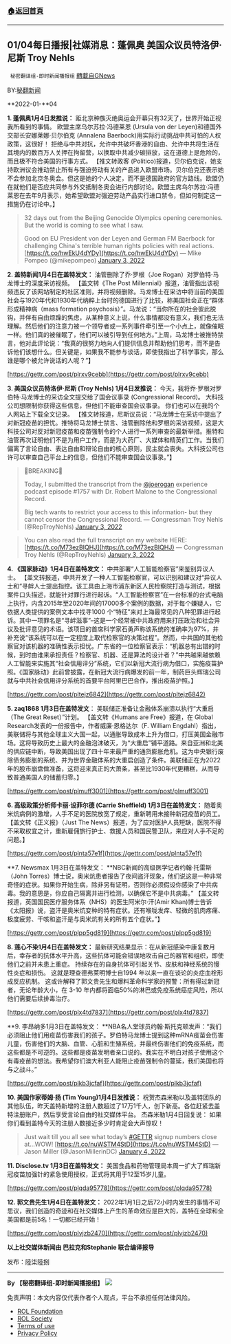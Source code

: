 ###  [:house:返回首頁](https://github.com/ourhimalayas/txt)
---


## 01/04每日播报|社媒消息：蓬佩奥 美国众议员特洛伊·尼斯 Troy Nehls
` 秘密翻译组-即时新闻播报组` [轉載自GNews](https://gnews.org/zh-hans/1821223/)

BY:[秘翻新闻](https://gtv.org/broadcast/watch/61d40c0d31a71619b5747c96)

**2022-01-**04

**1. 蓬佩奥1月4日发推说：** 距北京种族灭绝奥运会开幕只有32天了，世界开始正视我所看到的事情。 欧盟主席乌尔苏拉·冯德莱恩 (Ursula von der Leyen)和德国外交部长安娜莱娜·贝尔伯克 (Annalena Baerbock)用实际行动挑战中共可怕的人权政策，这很好！ 拒绝与中共对抗，允许中共破坏香港的自由、允许中共将生活在其境内的数百万人关押在拘留营，以换取中共减少碳排放，这在道德上是危险的，而且极不符合美国的行事方式。 【推文转政客 (Politico)报道，贝尔伯克说，她支持欧洲议会推动禁止所有与强迫劳动有关的产品进入欧盟市场。贝尔伯克还表示她不会参加北京冬奥会。但这是她的个人决定，而不是德国政府的官方路线。欧盟仍在就他们是否应共同参与外交抵制冬奥会进行内部讨论。欧盟主席乌尔苏拉·冯德莱恩在去年9月表示，她希望欧盟对强迫劳动产品实行进口禁令，但如何制定这一措施仍在讨论中。】



> 32 days out from the Beijing Genocide Olympics opening ceremonies. But the world is coming to see what I saw.
> 
> Good on EU President von der Leyen and German FM Baerbock for challenging China's terrible human rights policies with real actions. [https://t.co/hwEkU4dYDy](https://t.co/hwEkU4dYDy)
> — Mike Pompeo (@mikepompeo) [January 3, 2022](https://twitter.com/mikepompeo/status/1478119562541473794?ref_src=twsrc%5Etfw)



**2. 盖特新闻1月4日在盖特发文：** 油管删除了乔·罗根（Joe Rogan）对罗伯特·马龙博士的深度采访视频。 【盖文转《The Post Millennial》报道，油管指出该视频违反了该网站制定的社区准则，并将视频删除。马龙博士在采访中将当前的美国社会与1920年代和1930年代纳粹上台时的德国进行了比较，称美国社会正在“群体形成精神病（mass formation psychosis）”。马龙说：“当你所在的社会彼此脱钩，并伴有自由烦躁的焦虑，从某种意义上说，什么事情都没有意义，我们也无法理解。然后他们的注意力被一个领导者或一系列事件牵引至一个小点上，就像催眠一样。他们真的被催眠了，他们可以被引导到任何地方。”上周，马龙博士被推特禁言，他对此评论说：“我真的很努力地向人们提供信息并帮助他们思考，而不是告诉他们该想什么。但关键是，如果我不能参与谈话，即使我指出了科学事实，那么谁是哪个被允许说话的人呢？”】

[https://gettr.com/post/plrxv9cebb](https://gettr.com/post/plrxv9cebb)

**3. 美国众议员特洛伊·尼斯 (Troy Nehls) 1月4日发推说：** 今天，我将乔·罗根对罗伯特·马龙博士的采访全文提交给了国会议事录 (Congressional Record)。 大科技公司想限制你获得这些信息，但他们不能审查国会议事录。 你们也可以在我的个人网站上下载全文记录。 【推文转报道，尼斯议员说：“马龙博士在采访中提出了对新冠疫苗的担忧。推特将马龙博士禁言、油管删除他和罗根的采访视频，这是大科技公司对反对新冠疫苗和疫苗强制令的个人进行一系列审查的最新举措。推特和油管再次证明他们不是为用户工作，而是为大药厂、大媒体和精英们工作。当我们偏离了言论自由、表达自由和辩论自由的核心原则，民主就会丧失。大科技公司也许可以审查自己平台上的信息，但他们不能审查国会议事录。”】



> 🚨BREAKING🚨
> 
> Today, I submitted the transcript from the [@joerogan](https://twitter.com/joerogan?ref_src=twsrc%5Etfw) experience podcast episode #1757 with Dr. Robert Malone to the Congressional Record.
> 
> Big tech wants to restrict your access to this information- but they cannot censor the Congressional Record.
> — Congressman Troy Nehls (@RepTroyNehls) [January 3, 2022](https://twitter.com/RepTroyNehls/status/1478038517771128835?ref_src=twsrc%5Etfw)





> You can also read the full transcript on my website HERE: [https://t.co/M73ezBIQHJ](https://t.co/M73ezBIQHJ)
> — Congressman Troy Nehls (@RepTroyNehls) [January 3, 2022](https://twitter.com/RepTroyNehls/status/1478059806657327110?ref_src=twsrc%5Etfw)



**4. 《国家脉动》1月4日在盖特发文：** 中共部署“人工智能检察官”来鉴别异议人士。 【盖文转报道，中共开发了一种人工智能检察官，可以识别和建议对“异议人士和“寻衅人士提出指控。该工具由上海市浦东新区人民检察院打造与测试，根据案件口头描述，就能针对罪行进行起诉。“人工智能检察官”在一台标准的台式电脑上执行，内含2015年至2020年间的17000多个案例的数据，对于每个嫌疑人，它依据人类提供的案例文本中找寻1000 个“特征”来对上海最常见的八种犯罪进行起诉。其中一项罪名是“寻衅滋事”–这是一个经常被中共政府用来打压政治和社会异议及批评意见的术语。该项目的首席科学家石勇声称该系统的准确率为97%，并补充说“该系统可以在一定程度上取代检察官的决策过程”。然而，中共国的其他检察官对该机器的准确性表示担忧。广东省的一位检察官表示：“机器总有出错的时候，到时由谁来承担责任？检察官、机器、还是算法的设计者？”中共越来越依赖人工智能来实施其“社会信用评分”系统，它们以新冠大流行病为借口，实施疫苗护照。《国家脉动》此前曾披露，在新冠大流行病爆发的前一年，制药巨头辉瑞公司就与中共社会信用评分系统的首要平台阿里巴巴合作，推出疫苗护照。】

[https://gettr.com/post/pltejz6842](https://gettr.com/post/pltejz6842)

**5. zaq1868 1月3日在盖特发文**： 美联储正准备让金融体系崩溃以执行“大重启（The Great Reset）”计划。 【盖文转《Humans are Free》报道，在 Global Research发表的一份报告中，作者威廉·恩格达尔（F. William Engdahl）指出，美联储将与其他全球主义大国一起，以通胀导致成本上升为借口，打压美国金融市场。这将导致历史上最大的金融泡沫破灭，为“大重启”铺平道路。来自亚洲和北美的供应链中断，导致美国出现了四十年来最严重的通货膨胀危机。这为中央银行废除债务膨胀的系统、并为世界金融体系的大重启创造了条件。美联储正在为2022年的股市崩盘做准备，这将迎来真正的大萧条，甚至比1930年代更糟糕，从而导致普通美国人的储蓄归零。】

[https://gettr.com/post/plmuff3001](https://gettr.com/post/plmuff3001)

**6. 高级政策分析师卡丽·设菲尔德 (Carrie Sheffield) 1月3日在盖特发文：** 随着奥米炕病例的激增，人手不足的医院放宽了规定，重新聘用未接种新冠疫苗的员工。 【盖文转《正义报》（Just The News）报道，为了应对医护人员短缺，医院不得不采取权宜之计，重新雇佣旅行护士、救援人员和国民警卫队，来应对人手不足的问题。】

[https://gettr.com/post/plnta57e1f](https://gettr.com/post/plnta57e1f)

**7. Newsmax 1月3日在盖特发文： **NBC新闻的高级医学记者约翰·托雷斯（John Torres）博士说，奥米炕患者报告了夜间盗汗现象，他们说这是一种非常奇怪的症状。如果你开始生病，除非另有证明，否则你必须假设你感染了中共病毒。我的意思是，你应自己隔离并进行检测，以确保它不是中共病毒。” 【盖文转报道，英国国民医疗服务体系（NHS）的医生阿米尔·汗(Amir Khan)博士告诉《太阳报》说，盗汗是奥米炕变种的特有症状。还有喉咙发痒、轻微的肌肉疼痛、极度疲劳、干咳和盗汗是与奥米炕有关的所有五个症状。”】

[https://gettr.com/post/plpp5gd819](https://gettr.com/post/plpp5gd819)

**8. 莲心不染1月4日在盖特发文：** 最新研究结果显示：在从新冠感染中康复数月后，幸存者的抗体水平升高，这些抗体可能会错误地攻击自己的器官和组织，即使他们之前并未患上重症。 持续存在的自身抗体可引起关节、皮肤和神经系统的慢性炎症和损伤。 这就是理查德弗莱明博士自1994 年以来一直在谈论的炎症血栓形成反应机制。 这或许解释了郭文贵先生和爆料革命科学家的预警：所有得过新冠者，无论年龄大小，在 3-10 年内都将面临50%的淋巴或免疫系统癌症风险，所以他们需要后续排毒治疗。

[https://gettr.com/post/plx4td7837](https://gettr.com/post/plx4td7837)

**9. 李昂纳多1月3日在盖特发文： **NBA名人堂球员约翰·斯托克顿发声：“我们必须阻止他们用疫苗伤害我们的孩子。罗伯特马龙博士提到这种mRNA疫苗会伤害儿童，伤害他们的大脑、血管、心脏和生殖系统，并最终伤害他们的免疫系统，而这些都是不可逆的。这些都是疫苗发明者亲口说的。我实在不明白对孩子使用这个有毒疫苗的想法。我希望你们澳大利亚人能阻止疫苗强制令的蔓延，我们美国也将与之战斗。”

[https://gettr.com/post/plkb3jcfaf](https://gettr.com/post/plkb3jcfaf)

**10. 美国作家蒂姆·扬 (Tim Young)1月4日发推说：** 祝贺杰森米勒以及盖特团队的其他队伍，昨天盖特新增的注册人数超过了17万1千人，创下新高。各位赶紧去盖特注册账户，然后享受言论自由的社交媒体平台。 杰森米勒1月4日回复说： 如果你们看到盖特今天的注册人数接近多少时肯定会大声惊叹！



> Just wait till you all see what today’s [#GETTR](https://twitter.com/hashtag/GETTR?src=hash&amp;ref_src=twsrc%5Etfw) signup numbers close at…WOW! [https://t.co/nuWSTM4StD](https://t.co/nuWSTM4StD)
> — Jason Miller (@JasonMillerinDC) [January 4, 2022](https://twitter.com/JasonMillerinDC/status/1478175072334581761?ref_src=twsrc%5Etfw)



**11. Disclose.tv 1月3日在盖特发文：** 美国食品和药物管理局本周一扩大了辉瑞新冠疫苗加强针的紧急使用授权，正式将其用于12至15岁儿童。

[https://gettr.com/post/plqda95778](https://gettr.com/post/plqda95778)

**12. 郭文贵先生1月4日在盖特发文：** 2022年1月1日之后72小时内发生的事情不可思议，我们创造的奇迹和在社交媒体上产生的革命效应是巨大的，盖特在全球和全美国都是前5名！一切都已经开始！

[https://gettr.com/post/plvjzb2470](https://gettr.com/post/plvjzb2470)

**以上社交媒体新闻由 巴拉克和Stephanie 联合编译报导**

发布：陸柒陸捌

* * *

**By 【秘密翻译组-即时新闻播报组】**
![](https://assets.gnews.org/wp-content/uploads/2022/01/截圖-2021-12-28-00.48.35.png)
 

免责声明：本文内容仅代表作者个人观点，平台不承担任何法律风险。

- [ROL Foundation](https://rolfoundation.org/)
- [ROL Society](https://rolsociety.org/)
- [Terms of use](https://gnews.org/terms-of-use-3/)
- [Privacy Policy](https://gnews.org/privacy-policy/)
